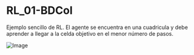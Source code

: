 # RL_01-BDCol

Ejemplo sencillo de RL. El agente se encuentra en una cuadricula y debe aprender a llegar a la celda objetivo en el menor número de pasos.

![Image](../blob/master/public_html/img/nokia.png?raw=true)
